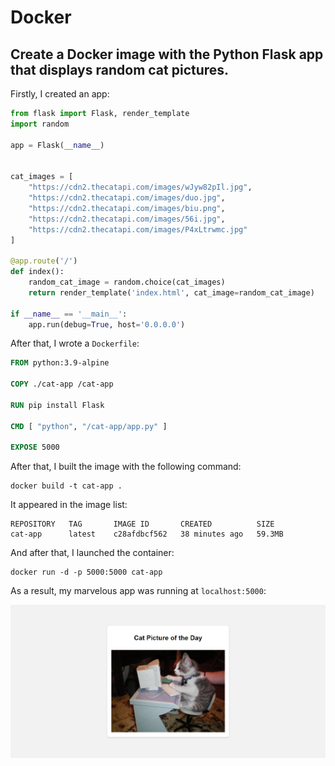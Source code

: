 # Docker

## Create a Docker image with the Python Flask app that displays random cat pictures.

Firstly, I created an app:

```python
from flask import Flask, render_template
import random

app = Flask(__name__)


cat_images = [
    "https://cdn2.thecatapi.com/images/wJyw82pIl.jpg",
    "https://cdn2.thecatapi.com/images/duo.jpg",
    "https://cdn2.thecatapi.com/images/biu.png",
    "https://cdn2.thecatapi.com/images/56i.jpg",
    "https://cdn2.thecatapi.com/images/P4xLtrwmc.jpg"
]

@app.route('/')
def index():
    random_cat_image = random.choice(cat_images)
    return render_template('index.html', cat_image=random_cat_image)

if __name__ == '__main__':
    app.run(debug=True, host='0.0.0.0')

```

After that, I wrote a `Dockerfile`:

```dockerfile
FROM python:3.9-alpine

COPY ./cat-app /cat-app

RUN pip install Flask

CMD [ "python", "/cat-app/app.py" ]

EXPOSE 5000
```

After that, I built the image with the following command:

```
docker build -t cat-app .
```

It appeared in the image list:

```
REPOSITORY   TAG       IMAGE ID       CREATED          SIZE
cat-app      latest    c28afdbcf562   38 minutes ago   59.3MB
```

And after that, I launched the container:

```
docker run -d -p 5000:5000 cat-app
```

As a result, my marvelous app was running at `localhost:5000`:

![](result.png)